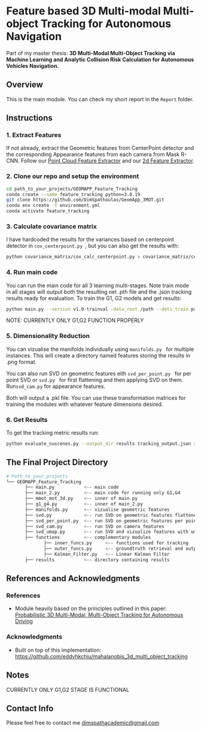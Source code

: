 # Feature based 3D Multi-modal Multi-object Tracking for Autonomous Navigation
Part of my master thesis: **3D Multi-Modal Multi-Object Tracking via Machine Learning and Analytic Collision Risk Calculation for Autonomous Vehicles Navigation.**
## Overview
This is the main module. You can check my short report in the ```Report``` folder.

## Instructions
### 1. Extract Features
If not already, extract the Geometric features from CenterPoint detector and the corresponding Appearance features from each camera from Mask R-CNN. Follow our [Point Cloud Feature Extractor](https://github.com/DimSpathoulas/Point_Cloud_Feature_Extractor.git) and our [2d Feature Extractor](https://github.com/DimSpathoulas/2D_FEATURE_EXTRACTOR.git).

### 2. Clone our repo and setup the environment
```bash
cd path_to_your_projects/GEOMAPP_Feature_Tracking
conda create --name feature_tracking python=3.8.19
git clone https://github.com/DimSpathoulas/GeomApp_3MOT.git
conda env create -f environment.yml
conda activate feature_tracking
```

### 3. Calculate covariance matrix
I have hardcoded the results for the variances based on centerpoint detector in ```cov_centerpoint.py ```, but you can also get the results with:
```bash
python covariance_matrix/cov_calc_centerpoint.py > covariance_matrix/centerpoint_cov.txt
```
### 4. Run main code
You can run the main code for all 3 learning multi-stages. Note train mode in all stages will output both the resulting net .pth file and the .json tracking results ready for evaluation.
To train the G1, G2 models and get results:
```bash
python main.py --version v1.0-trainval -data_root /path --dets_train path/train_data.pkl --dets_val path/val_data.pkl --svd_lidar optional_path/svd_lidar.pkl --svd_cam optional_path/svd_cam.pkl --blender 0.55 --association_threshold 0.9 --state 0 --training True --load_model_state path_to_load/model.pth --save_model_state path_to_save/model.pth --output_path tracking_results_path/GeomApp_tracking_results.json
```

NOTE: CURRENTLY ONLY G1,G2 FUNCTION PROPERLY

### 5. Dimensionality Reduction
You can vizualise the manifolds individually using ```manifolds.py ``` for multiple instances. This will create a directory named features storing the results in .png format.

You can also run SVD on geometric features eith ```svd_per_point.py ``` for per point SVD or ```svd.py ``` for first flattening and then applying SVD on them. Run```svd_cam.py``` for appearance features. 

Both will output a .pkl file.
You can use these transformation matrices for training the modules with whatever feature dimensions desired.

### 6. Get Results
To get the tracking metric results run:
```bash
python evaluate_nuscenes.py --output_dir results tracking_output.json > results/tracking_output.txt
```


## The Final Project Directory
```bash
# Path_to_your_projects        
└── GEOMAPP_Feature_Tracking
       ├── main.py           <-- main code
       ├── main_2.py         <-- main code for running only G1,G4
       ├── mmot_mot_3d.py    <-- inner of main.py
       ├── g1_g4.py          <-- inner of main_2.py
       ├── manifolds.py      <-- vizualise geometric features
       ├── svd.py            <-- run SVD on geometric features flattened
       ├── svd_per_point.py  <-- run SVD on geometric features per point
       ├── svd_cam.py        <-- run SVD on camera features
       ├── svd_umap.py       <-- run SVD and vizualize features with umap
       ├── functions         <-- complementary modules
              ├── inner_funcs.py     <-- functions used for tracking
              ├── outer_funcs.py     <-- groundtruth retrieval and output customization
              ├── Kalman_Filter.py   <-- Linear Kalman Filter
       ├── results           <-- directory containing results
```

## References and Acknowledgments

### References
- Module heavily based on the principles outlined in this paper: [Probabilistic 3D Multi-Modal, Multi-Object Tracking for Autonomous Driving](https://arxiv.org/pdf/2012.13755)
### Acknowledgments
- Built on top of this implementation:
https://github.com/eddyhkchiu/mahalanobis_3d_multi_object_tracking


## Notes
CURRENTLY ONLY G1,G2 STAGE IS FUNCTIONAL


## Contact Info
Please feel free to contact me [dimspathacademic@gmail.com](mailto:dimspathacademic@gmail.com)
